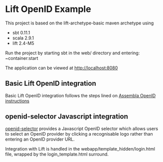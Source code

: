 Lift OpenID Example
===================
This project is based on the lift-archetype-basic maven archetype using 
* sbt 0.11.1
* scala 2.9.1
* lift 2.4-M5

Run the project by starting sbt in the web/ directory and entering:
   ~container:start 

The application can be viewed at <a href="http://localhost:8080">http://localhost:8080</a>

Basic Lift OpenID integration
-----------------------------
Basic Lift OpenID integration follows the steps lined on <a href="http://www.assembla.com/spaces/liftweb/wiki/OpenID">Assembla OpenID instructions</a>

openid-selector Javascript integration
-----------------------------
<a href="http://code.google.com/p/openid-selector/">openid-selector</a> provides a Javascript OpenID selector which allows users to select an OpenID provider by clicking a recognisable logo rather than entering an OpenID provider URL.

Integration with Lift is handled in the webapp/template_hidden/login.html file, wrapped by the login_template.html surround.
